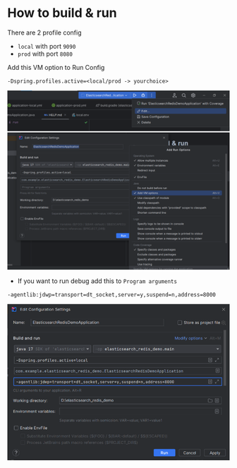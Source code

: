 # How to build & run

There are 2 profile config
* `local` with port `9090`
* `prod` with port `8080`

Add this VM option to Run Config 
``` 
-Dspring.profiles.active=<local/prod -> yourchoice>
```

![image](./pic/pic1.png)
![image](./pic/pic2.png)

* If you want to run debug add this to `Program arguments`

```
-agentlib:jdwp=transport=dt_socket,server=y,suspend=n,address=8000
```

![image](./pic/pic3.png)

